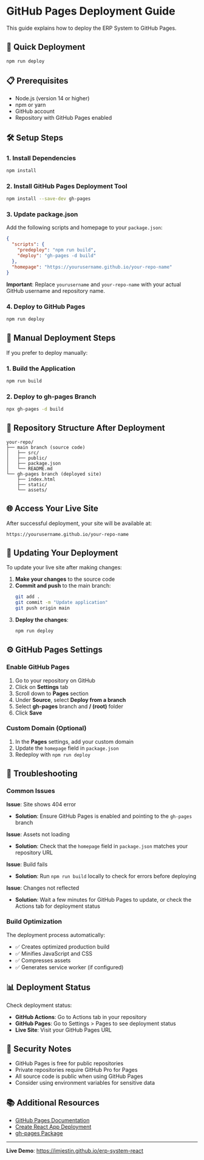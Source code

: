 # GitHub Pages Deployment Guide

This guide explains how to deploy the ERP System to GitHub Pages.

## 🚀 Quick Deployment

```bash
npm run deploy
```

## 📋 Prerequisites

- Node.js (version 14 or higher)
- npm or yarn
- GitHub account
- Repository with GitHub Pages enabled

## 🛠️ Setup Steps

### 1. Install Dependencies

```bash
npm install
```

### 2. Install GitHub Pages Deployment Tool

```bash
npm install --save-dev gh-pages
```

### 3. Update package.json

Add the following scripts and homepage to your `package.json`:

```json
{
  "scripts": {
    "predeploy": "npm run build",
    "deploy": "gh-pages -d build"
  },
  "homepage": "https://yourusername.github.io/your-repo-name"
}
```

**Important**: Replace `yourusername` and `your-repo-name` with your actual GitHub username and repository name.

### 4. Deploy to GitHub Pages

```bash
npm run deploy
```

## 🔧 Manual Deployment Steps

If you prefer to deploy manually:

### 1. Build the Application

```bash
npm run build
```

### 2. Deploy to gh-pages Branch

```bash
npx gh-pages -d build
```

## 📁 Repository Structure After Deployment

```
your-repo/
├── main branch (source code)
│   ├── src/
│   ├── public/
│   ├── package.json
│   └── README.md
└── gh-pages branch (deployed site)
    ├── index.html
    ├── static/
    └── assets/
```

## 🌐 Access Your Live Site

After successful deployment, your site will be available at:

```
https://yourusername.github.io/your-repo-name
```

## 🔄 Updating Your Deployment

To update your live site after making changes:

1. **Make your changes** to the source code
2. **Commit and push** to the main branch:
   ```bash
   git add .
   git commit -m "Update application"
   git push origin main
   ```
3. **Deploy the changes**:
   ```bash
   npm run deploy
   ```

## ⚙️ GitHub Pages Settings

### Enable GitHub Pages

1. Go to your repository on GitHub
2. Click on **Settings** tab
3. Scroll down to **Pages** section
4. Under **Source**, select **Deploy from a branch**
5. Select **gh-pages** branch and **/ (root)** folder
6. Click **Save**

### Custom Domain (Optional)

1. In the **Pages** settings, add your custom domain
2. Update the `homepage` field in `package.json`
3. Redeploy with `npm run deploy`

## 🐛 Troubleshooting

### Common Issues

**Issue**: Site shows 404 error
- **Solution**: Ensure GitHub Pages is enabled and pointing to the `gh-pages` branch

**Issue**: Assets not loading
- **Solution**: Check that the `homepage` field in `package.json` matches your repository URL

**Issue**: Build fails
- **Solution**: Run `npm run build` locally to check for errors before deploying

**Issue**: Changes not reflected
- **Solution**: Wait a few minutes for GitHub Pages to update, or check the Actions tab for deployment status

### Build Optimization

The deployment process automatically:
- ✅ Creates optimized production build
- ✅ Minifies JavaScript and CSS
- ✅ Compresses assets
- ✅ Generates service worker (if configured)

## 📊 Deployment Status

Check deployment status:
- **GitHub Actions**: Go to Actions tab in your repository
- **GitHub Pages**: Go to Settings > Pages to see deployment status
- **Live Site**: Visit your GitHub Pages URL

## 🔐 Security Notes

- GitHub Pages is free for public repositories
- Private repositories require GitHub Pro for Pages
- All source code is public when using GitHub Pages
- Consider using environment variables for sensitive data

## 📚 Additional Resources

- [GitHub Pages Documentation](https://docs.github.com/en/pages)
- [Create React App Deployment](https://create-react-app.dev/docs/deployment/#github-pages)
- [gh-pages Package](https://www.npmjs.com/package/gh-pages)

---

**Live Demo**: https://imjestin.github.io/erp-system-react
